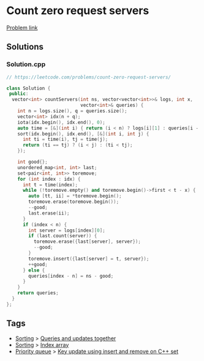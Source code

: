 # Count zero request servers

[Problem link](https://leetcode.com/problems/count-zero-request-servers/)

## Solutions


### Solution.cpp
```cpp
// https://leetcode.com/problems/count-zero-request-servers/

class Solution {
 public:
  vector<int> countServers(int ns, vector<vector<int>>& logs, int x,
                           vector<int>& queries) {
    int n = logs.size(), q = queries.size();
    vector<int> idx(n + q);
    iota(idx.begin(), idx.end(), 0);
    auto time = [&](int i) { return (i < n) ? logs[i][1] : queries[i - n]; };
    sort(idx.begin(), idx.end(), [&](int i, int j) {
      int ti = time(i), tj = time(j);
      return (ti == tj) ? (i < j) : (ti < tj);
    });

    int good{};
    unordered_map<int, int> last;
    set<pair<int, int>> toremove;
    for (int index : idx) {
      int t = time(index);
      while (!toremove.empty() and toremove.begin()->first < t - x) {
        auto [tt, ii] = *toremove.begin();
        toremove.erase(toremove.begin());
        --good;
        last.erase(ii);
      }
      if (index < n) {
        int server = logs[index][0];
        if (last.count(server)) {
          toremove.erase({last[server], server});
          --good;
        }
        toremove.insert({last[server] = t, server});
        ++good;
      } else {
        queries[index - n] = ns - good;
      }
    }
    return queries;
  }
};
```
## Tags

* [Sorting](/README.md#Sorting) > [Queries and updates together](/README.md#Sorting-Queries_and_updates_together)
* [Sorting](/README.md#Sorting) > [Index array](/README.md#Sorting-Index_array)
* [Priority queue](/README.md#Priority_queue) > [Key update using insert and remove on C++ set](/README.md#Priority_queue-Key_update_using_insert_and_remove_on_C___set)
